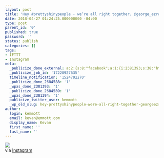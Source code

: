 ```yaml
---
layout: post
title: 'Hey #prettyshinypeople - we’re all right together. @george_ezra'
date: 2018-04-27 01:24:25.000000000 -04:00
type: post
parent_id: '0'
published: true
password: ''
status: publish
categories: []
tags:
- IFTTT
- Instagram
meta:
  _publicize_done_external: a:2:{s:8:"facebook";a:1:{i:2381393;s:38:"https://facebook.com/10155243257536816";}s:7:"twitter";a:1:{i:2381394;s:53:"https://twitter.com/kemmott/status/989676650337095680";}}
  _publicize_job_id: '17228927635'
  timeline_notification: '1524792270'
  _publicize_done_2684588: '1'
  _wpas_done_2381393: '1'
  _publicize_done_2684589: '1'
  _wpas_done_2381394: '1'
  publicize_twitter_user: kemmott
  _wp_old_slug: hey-prettyshinypeople-were-all-right-together-georgeezraofficial
author:
  login: kemmott
  email: kevan@emmott.com
  display_name: Kevan
  first_name: ''
  last_name: ''
---
```

<div><img src="{{ site.url }}/assets/images/blog/6bacc-31109132_159822791519382_9109334487572938752_n.jpg" style="max-width:600px;" /></div>
<div>
<div>via <a href="https://ift.tt/2Fl8pGU">Instagram</a></div>
</div>
